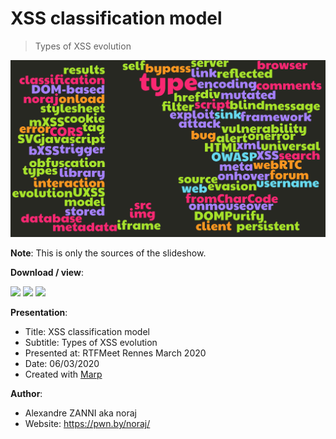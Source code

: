 # XSS classification model

> Types of XSS evolution

![](img/wordcloud.png)

**Note**: This is only the sources of the slideshow.

**Download / view**:

[![](https://img.shields.io/badge/pdf-offline-red)](docs/XSS_classification_model-Alexandre_ZANNI.pdf)
[![](https://img.shields.io/badge/html-online-green)](https://noraj.github.io/XSS-classification-model-slideshow/)
[![](https://img.shields.io/badge/markdown-source-blue)](prez.md)

**Presentation**:

- Title: XSS classification model
- Subtitle: Types of XSS evolution
- Presented at: RTFMeet Rennes March 2020
- Date: 06/03/2020
- Created with [Marp](https://marp.app/)

**Author**:

- Alexandre ZANNI aka noraj
- Website: https://pwn.by/noraj/